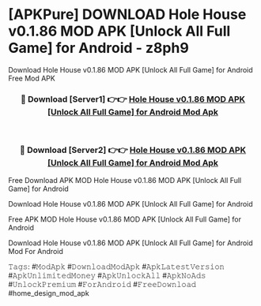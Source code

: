 # [APKPure] DOWNLOAD Hole House v0.1.86 MOD APK [Unlock All Full Game] for Android - z8ph9
Download Hole House v0.1.86 MOD APK [Unlock All Full Game] for Android Free Mod APK

<div align="center">
<h3>🔴 Download [Server1] 👉👉 <a href="https://apk-comot.site?title=Hole_House_v0.1.86_MOD_APK_[Unlock_All_Full_Game]_for_Android">Hole House v0.1.86 MOD APK [Unlock All Full Game] for Android Mod Apk</a></h3><br>

<h3>🔴 Download [Server2] 👉👉 <a href="https://apk-comot.site?title=Hole_House_v0.1.86_MOD_APK_[Unlock_All_Full_Game]_for_Android">Hole House v0.1.86 MOD APK [Unlock All Full Game] for Android Mod Apk</a></h3>
</div>


Free Download APK MOD Hole House v0.1.86 MOD APK [Unlock All Full Game] for Android

Download Hole House v0.1.86 MOD APK [Unlock All Full Game] for Android 

Free APK MOD Hole House v0.1.86 MOD APK [Unlock All Full Game] for Android 

Download Hole House v0.1.86 MOD APK [Unlock All Full Game] for Android Mod For Android

𝚃𝚊𝚐𝚜: #𝙼𝚘𝚍𝙰𝚙𝚔 #𝙳𝚘𝚠𝚗𝚕𝚘𝚊𝚍𝙼𝚘𝚍𝙰𝚙𝚔 #𝙰𝚙𝚔𝙻𝚊𝚝𝚎𝚜𝚝𝚅𝚎𝚛𝚜𝚒𝚘𝚗 #𝙰𝚙𝚔𝚄𝚗𝚕𝚒𝚖𝚒𝚝𝚎𝚍𝙼𝚘𝚗𝚎𝚢 #𝙰𝚙𝚔𝚄𝚗𝚕𝚘𝚌𝚔𝙰𝚕𝚕 #𝙰𝚙𝚔𝙽𝚘𝙰𝚍𝚜 #𝚄𝚗𝚕𝚘𝚌𝚔𝙿𝚛𝚎𝚖𝚒𝚞𝚖 #𝙵𝚘𝚛𝙰𝚗𝚍𝚛𝚘𝚒𝚍 #𝙵𝚛𝚎𝚎𝙳𝚘𝚠𝚗𝚕𝚘𝚊𝚍 #home_design_mod_apk